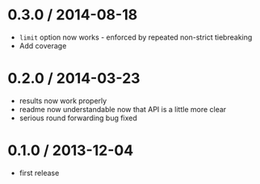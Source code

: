 0.3.0 / 2014-08-18
==================
  * `limit` option now works - enforced by repeated non-strict tiebreaking
  * Add coverage

0.2.0 / 2014-03-23
==================
  * results now work properly
  * readme now understandable now that API is a little more clear
  * serious round forwarding bug fixed

0.1.0 / 2013-12-04
==================
  * first release
